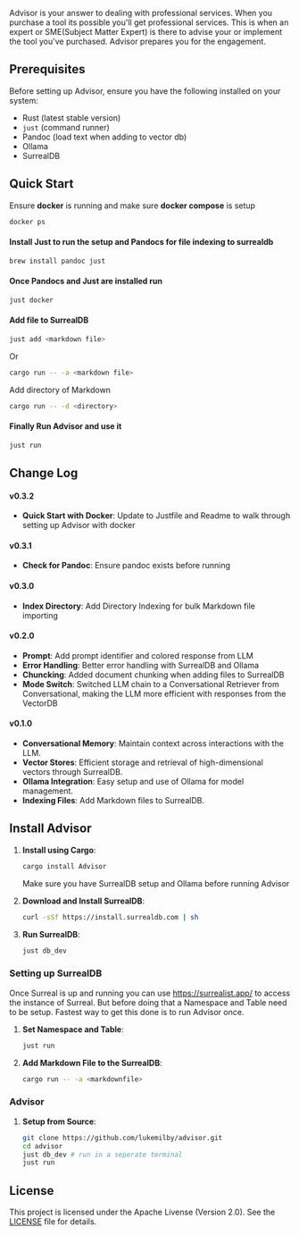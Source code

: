 
Advisor is your answer to dealing with professional services. When you purchase a tool its possible you'll get
professional services. This is when an expert or SME(Subject Matter Expert) is there to advise your or implement
the tool you've purchased. Advisor prepares you for the engagement.

## Prerequisites

Before setting up Advisor, ensure you have the following installed on your system:

- Rust (latest stable version)
- `just` (command runner)
- Pandoc (load text when adding to vector db)
- Ollama
- SurrealDB


## Quick Start

Ensure **docker** is running and make sure **docker compose** is setup

```bash
docker ps
```

#### Install Just to run the setup and Pandocs for file indexing to surrealdb

```bash
brew install pandoc just
```

#### Once Pandocs and Just are installed run

```bash
just docker
``` 

#### Add file to SurrealDB

```bash
just add <markdown file>
```
Or

```bash
cargo run -- -a <markdown file>
```

Add directory of Markdown

```bash
cargo run -- -d <directory>
```

#### Finally Run Advisor and use it

```bash
just run
```

## Change Log

#### v0.3.2
- **Quick Start with Docker**: Update to Justfile and Readme to walk through setting up Advisor with docker

#### v0.3.1
- **Check for Pandoc**: Ensure pandoc exists before running

#### v0.3.0

- **Index Directory**: Add Directory Indexing for bulk Markdown file importing

#### v0.2.0

- **Prompt**: Add prompt identifier and colored response from LLM
- **Error Handling**: Better error handling with SurrealDB and Ollama
- **Chuncking**: Added document chunking when adding files to SurrealDB
- **Mode Switch**: Switched LLM chain to a Conversational Retriever from Conversational, making the LLM more efficient with responses from the VectorDB

#### v0.1.0

- **Conversational Memory**: Maintain context across interactions with the LLM.
- **Vector Stores**: Efficient storage and retrieval of high-dimensional vectors through SurrealDB.
- **Ollama Integration**: Easy setup and use of Ollama for model management.
- **Indexing Files**: Add Markdown files to SurrealDB.

## Install Advisor

1. **Install using Cargo**:
    ```bash
    cargo install Advisor
    ```
    Make sure you have SurrealDB setup and Ollama before running Advisor


1. **Download and Install SurrealDB**:
    ```bash
    curl -sSf https://install.surrealdb.com | sh
    ```

2. **Run SurrealDB**:
    ```bash
    just db_dev
    ```

### Setting up SurrealDB

Once Surreal is up and running you can use https://surrealist.app/ to access the instance of Surreal. 
But before doing that a Namespace and Table need to be setup. Fastest way to get this done is to run
Advisor once. 

1. **Set Namespace and Table**:
    ```bash
    just run
    ```

2. **Add Markdown File to the SurrealDB**: 
    ```bash
    cargo run -- -a <markdownfile>
    ```
    

### Advisor

1. **Setup from Source**:
    ```bash
    git clone https://github.com/lukemilby/advisor.git
    cd advisor
    just db_dev # run in a seperate terminal
    just run
    ```

## License

This project is licensed under the Apache Livense (Version 2.0). See the [LICENSE](LICENSE.txt) file for details.


